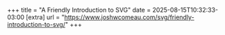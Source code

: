 +++
title = "A Friendly Introduction to SVG"
date = 2025-08-15T10:32:33-03:00
[extra]
url = "https://www.joshwcomeau.com/svg/friendly-introduction-to-svg/"
+++
